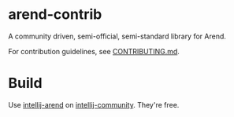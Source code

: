 # arend-contrib

A community driven, semi-official, semi-standard library for Arend.

For contribution guidelines, see [CONTRIBUTING.md](CONTRIBUTING.md).

# Build

Use [intellij-arend] on [intellij-community]. They're free.

 [intellij-arend]: https://github.com/JetBrains/intellij-arend
 [intellij-community]: https://github.com/JetBrains/intellij-community
